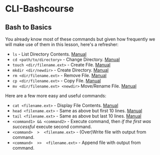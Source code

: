 # CLI-Bashcourse

## Bash to Basics

You already know most of these commands but given how frequently we will make use of them in this lesson, here's a refresher:

- `ls` - List Directory Contents. [Manual](http://man7.org/linux/man-pages/man1/ls.1.html)
- `cd <path/to/directory>` - Change Directory. [Manual](http://man7.org/linux/man-pages/man1/cd.1p.html)
- `touch <dir/filename.ext>` - Create File. [Manual](http://man7.org/linux/man-pages/man1/touch.1.html)
- `mkdir <dir/newdir>` - Create Directory. [Manual](http://man7.org/linux/man-pages/man1/touch.1.html)
- `rm <dir/filename.ext>` - Remove File. [Manual](http://man7.org/linux/man-pages/man1/rm.1.html)
- `cp <dir/filename.ext>` - Copy File. [Manual](http://man7.org/linux/man-pages/man1/cp.1.html)
- `mv <dir/filename.ext> <newdir>` Move/Rename File. [Manual](http://man7.org/linux/man-pages/man1/cp.1.html)

Here are a few more easy and useful commands:

- `cat <filename.ext>` - Display File Contents. [Manual](http://man7.org/linux/man-pages/man1/cat.1.html)
- `head <filename.ext>` - Same as above but first 10 lines. [Manual](http://man7.org/linux/man-pages/man1/head.1.html)
- `tail <filename.ext>` - Same as above but last 10 lines. [Manual](http://man7.org/linux/man-pages/man1/tail.1.html)
- `<command1> && <command2>` - Execute command, then _if the first was successful_ execute second command.
- `<command>  >  <filename.ext>` - (Over)Write file with output from command.
- `<command>  >>  <filename.ext>` - Append file with output from command.
